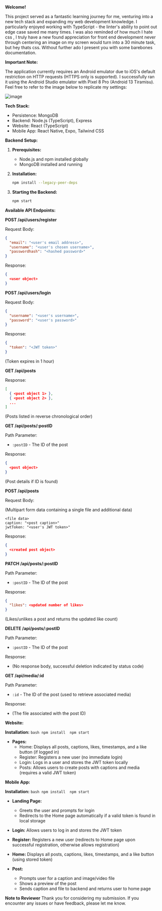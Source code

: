 **Welcome!**

This project served as a fantastic learning journey for me, venturing into a new tech stack and expanding my web development knowledge. I particularly enjoyed working with TypeScript - the linter's ability to point out edge case saved me many times.
I was also reminded of how much I hate css , I truly have a new found appreciation for front end development never through centering an image on my screen would turn into a 30 minute task, but hey thats css.
Without further ado I present you with some barebones documentation.

**Important Note:**

The application currently requires an Android emulator due to iOS's default restriction on HTTP requests (HTTPS only is supported). I successfully ran it using the Android Studio emulator with Pixel 8 Pro (Android 13 Tiramisu). Feel free to refer to the image below to replicate my settings:


![image](https://github.com/yoyokabo/Minly-MediaSharing/assets/51433565/84a9a2f3-c638-4894-bd8d-81170cca1081)


**Tech Stack:**

* Persistence: MongoDB
* Backend: Node.js (TypeScript), Express
* Website: React (TypeScript)
* Mobile App: React Native, Expo, Tailwind CSS

**Backend Setup:**

1. **Prerequisites:**
    * Node.js and npm installed globally
    * MongoDB installed and running

3. **Installation:**
    ```bash
    npm install --legacy-peer-deps
    ```

4. **Starting the Backend:**
    ```bash
    npm start
    ```

**Available API Endpoints:**

**POST /api/users/register**

Request Body:

```json
{
  "email": "<user's email address>",
  "username": "<user's chosen username>",
  "passwordhash": "<hashed password>"
}
```

Response:

```json
{
  <user object>
}
```

**POST /api/users/login**

Request Body:

```json
{
  "username": "<user's username>",
  "password": "<user's password>"
}
```

Response:

```json
{
  "token": "<JWT token>"
}
```

(Token expires in 1 hour)

**GET /api/posts**

Response:

```json
[
  { <post object 1> },
  { <post object 2> },
  ...
]
```

(Posts listed in reverse chronological order)

**GET /api/posts/:postID**

Path Parameter:

* `:postID` - The ID of the post

Response:

```json
{
  <post object>
}
```

(Post details if ID is found)

**POST /api/posts**

Request Body:

(Multipart form data containing a single file and additional data)

```
<file data>
caption: "<post caption>"
jwtToken: "<user's JWT token>"

```

Response:

```json
{
  <created post object>
}
```

**PATCH /api/posts/:postID**

Path Parameter:

* `:postID` - The ID of the post

Response:

```json
{
  "likes": <updated number of likes>
}
```

(Likes/unlikes a post and returns the updated like count)

**DELETE /api/posts/:postID**

Path Parameter:

* `:postID` - The ID of the post

Response:

* (No response body, successful deletion indicated by status code)

**GET /api/media/:id**

Path Parameter:

* `:id` - The ID of the post (used to retrieve associated media)

Response:

* (The file associated with the post ID)

**Website:**

**Installation:**
    ```bash
    npm install 
    npm start
    ```
* **Pages:**
    * Home: Displays all posts, captions, likes, timestamps, and a like button (if logged in)
    * Register: Registers a new user (no immediate login)
    * Login: Logs in a user and stores the JWT token locally
    * Posts: Allows users to create posts with captions and media (requires a valid JWT token)

**Mobile App:**

**Installation:**
    ```bash
    npm install 
    npm start
    ```

* **Landing Page:**
    * Greets the user and prompts for login
    * Redirects to the Home page automatically if a valid token is found in local storage

* **Login:** Allows users to log in and stores the JWT token

* **Register:** Registers a new user (redirects to Home page upon successful registration, otherwise allows registration)

* **Home:** Displays all posts, captions, likes, timestamps, and a like button (using stored token)

* **Post:**
    * Prompts user for a caption and image/video file
    * Shows a preview of the post
    * Sends caption and file to backend and returns user to home page

 **Note to Reviewer**
Thank you for considering my submission. If you encounter any issues or have feedback, please let me know.
